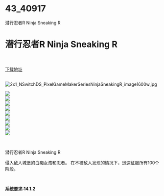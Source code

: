# 43_40917
潜行忍者R Ninja Sneaking R
# 潜行忍者R Ninja Sneaking R
 <br/></br>
[下载地址](https://www.switch520.cc/article/40917 "下载地址")
<br/></br>

<p><img title="2x1_NSwitchDS_PixelGameMakerSeriesNinjaSneakingR_image1600w.jpg" src="https://www.switch520.cc/muke_img/2022_09_04_7acb34afd6bfd.jpg" alt="2x1_NSwitchDS_PixelGameMakerSeriesNinjaSneakingR_image1600w.jpg"></p>
<p><img src="https://cdn.cloudflare.steamstatic.com/steam/apps/1965940/ss_e5f0e146df82615ed8bdbcb3117a03f4e4957d72.600x338.jpg?t=1657247807"><br>
<img src="https://cdn.cloudflare.steamstatic.com/steam/apps/1965940/ss_18bb96f8e5c55f48c534fe7ca267d32615c5b7d6.600x338.jpg?t=1657247807"><br>
<img src="https://cdn.cloudflare.steamstatic.com/steam/apps/1965940/ss_ecdf59173906beaa0f87601a323685b27c35655e.600x338.jpg?t=1657247807"><br>
<img src="https://cdn.cloudflare.steamstatic.com/steam/apps/1965940/ss_6d1399901aa29ded47bb0a6258ae9911871ca45a.600x338.jpg?t=1657247807"><br>
<img src="https://cdn.cloudflare.steamstatic.com/steam/apps/1965940/ss_a3fb005bb0b6f7a6712fd4306612032d6dfcedd4.600x338.jpg?t=1657247807"><br>
<img src="https://cdn.cloudflare.steamstatic.com/steam/apps/1965940/ss_7af83eea8ed0019df2535ed637df24111d88bc08.600x338.jpg?t=1657247807"><br>
<img src="https://cdn.cloudflare.steamstatic.com/steam/apps/1965940/ss_3fa1e1f737fbde1b49950ec1609fbcc2f9a41b4f.600x338.jpg?t=1657247807"><br>
<img src="https://cdn.cloudflare.steamstatic.com/steam/apps/1965940/ss_ca66738eae0d1e6ab047770d185c16bb3bf5727b.600x338.jpg?t=1657247807"><br>
<img src="https://cdn.cloudflare.steamstatic.com/steam/apps/1965940/ss_d3e401df7332ecaf094e22df020e03eeedba31d1.600x338.jpg?t=1657247807"></p>
<p>&nbsp;</p>
<p>潜行忍者R Ninja Sneaking R</p>
<p>侵入敌人城堡的白痴女孩和忍者。 在不被敌人发现的情况下，迅速征服所有100个阶段。</p>
<p>&nbsp;</p>
<p><strong>系统要求:14.1.2</strong></p>



